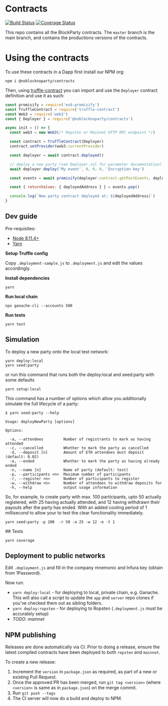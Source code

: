 # Contracts

[![Build Status](https://api.travis-ci.org/noblocknoparty/contracts.svg?branch=master)](https://travis-ci.org/noblocknoparty/contracts)
[![Coverage Status](https://coveralls.io/repos/github/noblocknoparty/contracts/badge.svg?branch=master)](https://coveralls.io/github/noblocknoparty/contracts?branch=master)

This repo contains all the BlockParty contracts. The `master` branch is the
main branch, and contains the productions versions of the contracts.

# Using the contracts

To use these contracts in a Dapp first install our NPM org:

```
npm i @noblocknoparty/contracts
```

Then, using [truffle-contract](https://github.com/trufflesuite/truffle/tree/develop/packages/truffle-contract) you can import and use the
`Deployer` contract definition and use it as such:

```js
const promisify = require('es6-promisify')
const TruffleContract = require('truffle-contract')
const Web3 = require('web3')
const { Deployer } = require('@noblocknoparty/contracts')

async init = () => {
  const web3 = new Web3(/* Ropsten or Mainnet HTTP RPC endpoint */)

  const contract = TruffleContract(Deployer)
  contract.setProvider(web3.currentProvider)

  const deployer = await contract.deployed()

  // deploy a new party (see Deployer.sol for parameter documentation)
  await deployer.deploy('My event', 0, 0, 0, 'Encryption key')

  const events = await promisify(deployer.contract.getPastEvents, deployer.contract)('NewParty')

  const { returnValues: { deployedAddress } } = events.pop()

  console.log(`New party contract deployed at: ${deployedAddress}`)
}
```

## Dev guide

Pre-requisites:

- [Node 8.11.4+](https://nodejs.org/)
- [Yarn](https://yarnpkg.com)

**Setup Truffle config**

Copy `.deployment-sample.js` to `.deployment.js` and edit the values
accordingly.

**Install dependencies**

```
yarn
```

**Run local chain**

```
npx ganache-cli --accounts 500
```

**Run tests**

```
yarn test
```

## Simulation

To deploy a new party onto the local test network:

```shell
yarn deploy:local
yarn seed:party
```

or run this command that runs both the deploy:local and seed:party with some defaults

```shell
yarn setup:local
```

This command has a number of options which allow you additionally simulate the
full lifecycle of a party:

```shell
$ yarn seed:party --help

Usage: deployNewParty [options]

Options:

  -a, --attendees         Number of registrants to mark as having attended
  -c, --cancelled         Whether to mark the party as cancelled
  -d, --deposit [n]       Amount of ETH attendees must deposit (default: 0.02)
  -e, --ended             Whether to mark the party as having already ended
  -n, --name [n]          Name of party (default: test)
  -p, --participants <n>  Maximum number of participants
  -r, --register <n>      Number of participants to register
  -w, --withdraw <n>      Number of attendees to withdraw deposits for
  -h, --help              output usage information
```

So, for example, to create party with max. 100 participants, upto 50 actually
registered, with 25 having actually attended, and 12 having withdrawn their
payouts after the party has ended. With an added cooling period of 1 millisecond to allow your to test the clear functionality immediately.

```shell
yarn seed:party -p 100  -r 50 -a 25 -w 12 -e -t 1
```

## Tests

```
yarn coverage
```

## Deployment to public networks

Edit `.deployment.js` and fill in the company mnemonic and Infura key (obtain from 1Password).

Now run:

- `yarn deploy:local` - for deploying to local, private chain, e.g. Ganache. This will also call
  a script to update the `app` and `server` repo clones if you've checked them out as sibling folders.
- `yarn deploy:ropsten` - for deploying to Ropsten (`.deployment.js` must be accurately setup)
- _TODO: mainnet_

## NPM publishing

Releases are done automatically via CI. Prior to doing a release, ensure the
latest compiled contracts have been deployed to both `ropsten` and `mainnet`.

To create a new release:

1. Increment the `version` in `package.json` as required, as part of a new or existing Pull Request.
2. Once the approved PR has been merged, run `git tag <version>` (where `<version>` is same as in `package.json`) on the merge commit.
3. Run `git push --tags`
4. The CI server will now do a build and deploy to NPM.
